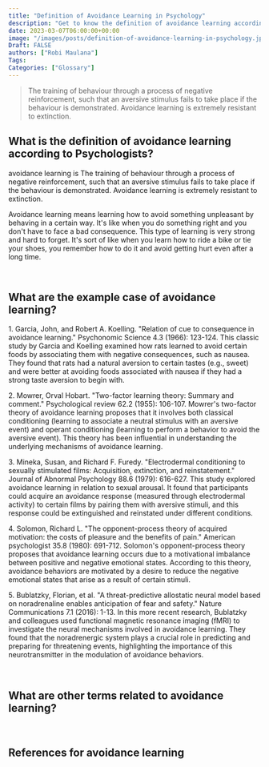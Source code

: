 ```yaml
---
title: "Definition of Avoidance Learning in Psychology"
description: "Get to know the definition of avoidance learning according to psychologists."
date: 2023-03-07T06:00:00+00:00
image: "/images/posts/definition-of-avoidance-learning-in-psychology.jpg"
Draft: FALSE
authors: ["Robi Maulana"]
Tags: 
Categories: ["Glossary"]
---
```






> The training of behaviour through a process of negative reinforcement, such that an aversive stimulus fails to take place if the behaviour is demonstrated. Avoidance learning is extremely resistant to extinction.

## What is the definition of avoidance learning according to Psychologists?

avoidance learning is The training of behaviour through a process of negative reinforcement, such that an aversive stimulus fails to take place if the behaviour is demonstrated. Avoidance learning is extremely resistant to extinction.

Avoidance learning means learning how to avoid something unpleasant by behaving in a certain way. It's like when you do something right and you don't have to face a bad consequence. This type of learning is very strong and hard to forget. It's sort of like when you learn how to ride a bike or tie your shoes, you remember how to do it and avoid getting hurt even after a long time.

 

## What are the example case of avoidance learning?

1\. Garcia, John, and Robert A. Koelling. "Relation of cue to consequence in avoidance learning." Psychonomic Science 4.3 (1966): 123-124. This classic study by Garcia and Koelling examined how rats learned to avoid certain foods by associating them with negative consequences, such as nausea. They found that rats had a natural aversion to certain tastes (e.g., sweet) and were better at avoiding foods associated with nausea if they had a strong taste aversion to begin with.

2\. Mowrer, Orval Hobart. "Two-factor learning theory: Summary and comment." Psychological review 62.2 (1955): 106-107. Mowrer's two-factor theory of avoidance learning proposes that it involves both classical conditioning (learning to associate a neutral stimulus with an aversive event) and operant conditioning (learning to perform a behavior to avoid the aversive event). This theory has been influential in understanding the underlying mechanisms of avoidance learning.

3\. Mineka, Susan, and Richard F. Furedy. "Electrodermal conditioning to sexually stimulated films: Acquisition, extinction, and reinstatement." Journal of Abnormal Psychology 88.6 (1979): 616-627. This study explored avoidance learning in relation to sexual arousal. It found that participants could acquire an avoidance response (measured through electrodermal activity) to certain films by pairing them with aversive stimuli, and this response could be extinguished and reinstated under different conditions.

4\. Solomon, Richard L. "The opponent-process theory of acquired motivation: the costs of pleasure and the benefits of pain." American psychologist 35.8 (1980): 691-712. Solomon's opponent-process theory proposes that avoidance learning occurs due to a motivational imbalance between positive and negative emotional states. According to this theory, avoidance behaviors are motivated by a desire to reduce the negative emotional states that arise as a result of certain stimuli.

5\. Bublatzky, Florian, et al. "A threat-predictive allostatic neural model based on noradrenaline enables anticipation of fear and safety." Nature Communications 7.1 (2016): 1-13. In this more recent research, Bublatzky and colleagues used functional magnetic resonance imaging (fMRI) to investigate the neural mechanisms involved in avoidance learning. They found that the noradrenergic system plays a crucial role in predicting and preparing for threatening events, highlighting the importance of this neurotransmitter in the modulation of avoidance behaviors.

 

## What are other terms related to avoidance learning?

 

## References for avoidance learning
